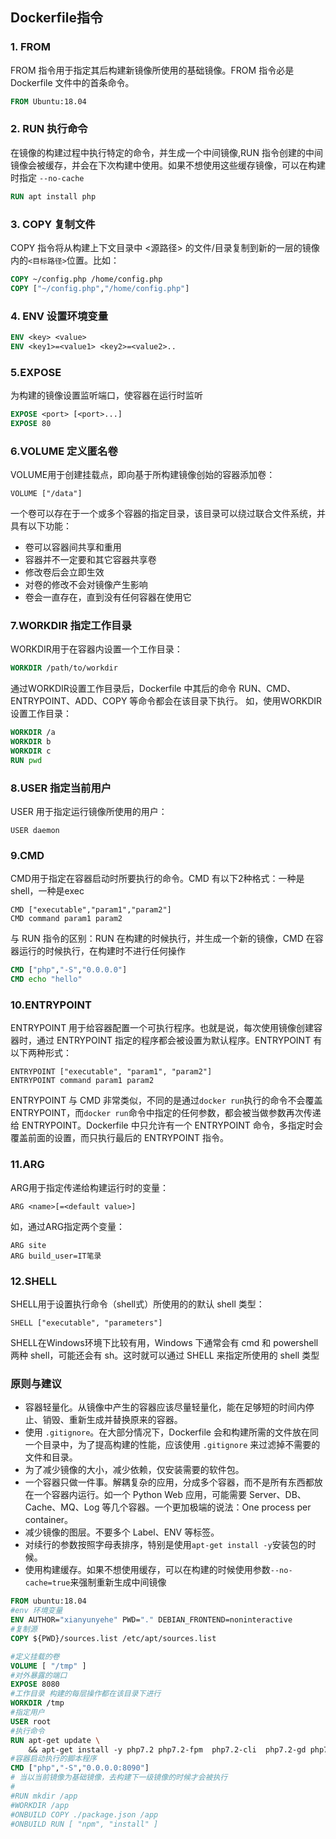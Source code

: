 ## Dockerfile指令

### 1. FROM

FROM 指令用于指定其后构建新镜像所使用的基础镜像。FROM 指令必是 Dockerfile 文件中的首条命令。

```dockerfile
FROM Ubuntu:18.04
```

### 2. RUN 执行命令

在镜像的构建过程中执行特定的命令，并生成一个中间镜像,RUN 指令创建的中间镜像会被缓存，并会在下次构建中使用。如果不想使用这些缓存镜像，可以在构建时指定 `--no-cache`

```dockerfile
RUN apt install php
```

### 3. COPY 复制文件

COPY 指令将从构建上下文目录中 <源路径> 的文件/目录复制到新的一层的镜像内的`<目标路径>`位置。比如：

```dockerfile
COPY ~/config.php /home/config.php
COPY ["~/config.php","/home/config.php"]
```

### 4. ENV 设置环境变量

```dockerfile
ENV <key> <value>
ENV <key1>=<value1> <key2>=<value2>..
```

### 5.EXPOSE

为构建的镜像设置监听端口，使容器在运行时监听

```dockerfile
EXPOSE <port> [<port>...]
EXPOSE 80
```

### 6.VOLUME 定义匿名卷

VOLUME用于创建挂载点，即向基于所构建镜像创始的容器添加卷： 

```
VOLUME ["/data"]
```

一个卷可以存在于一个或多个容器的指定目录，该目录可以绕过联合文件系统，并具有以下功能：

- 卷可以容器间共享和重用
- 容器并不一定要和其它容器共享卷
- 修改卷后会立即生效
- 对卷的修改不会对镜像产生影响
- 卷会一直存在，直到没有任何容器在使用它

### 7.WORKDIR 指定工作目录

WORKDIR用于在容器内设置一个工作目录：

```dockerfile
WORKDIR /path/to/workdir
```

通过WORKDIR设置工作目录后，Dockerfile 中其后的命令 RUN、CMD、ENTRYPOINT、ADD、COPY 等命令都会在该目录下执行。 如，使用WORKDIR设置工作目录：

```dockerfile
WORKDIR /a
WORKDIR b
WORKDIR c
RUN pwd
```

### 8.USER 指定当前用户

USER 用于指定运行镜像所使用的用户：

```
USER daemon
```

### 9.CMD

CMD用于指定在容器启动时所要执行的命令。CMD 有以下2种格式：一种是shell，一种是exec

```
CMD ["executable","param1","param2"]
CMD command param1 param2
```

与 RUN 指令的区别：RUN 在构建的时候执行，并生成一个新的镜像，CMD 在容器运行的时候执行，在构建时不进行任何操作

```dockerfile
CMD ["php","-S","0.0.0.0"]
CMD echo "hello"
```

### 10.ENTRYPOINT

ENTRYPOINT 用于给容器配置一个可执行程序。也就是说，每次使用镜像创建容器时，通过 ENTRYPOINT 指定的程序都会被设置为默认程序。ENTRYPOINT 有以下两种形式：

```
ENTRYPOINT ["executable", "param1", "param2"]
ENTRYPOINT command param1 param2
```

ENTRYPOINT 与 CMD 非常类似，不同的是通过`docker run`执行的命令不会覆盖 ENTRYPOINT，而`docker run`命令中指定的任何参数，都会被当做参数再次传递给 ENTRYPOINT。Dockerfile 中只允许有一个 ENTRYPOINT 命令，多指定时会覆盖前面的设置，而只执行最后的 ENTRYPOINT 指令。

### 11.ARG

ARG用于指定传递给构建运行时的变量：

```
ARG <name>[=<default value>]
```

如，通过ARG指定两个变量：

```
ARG site
ARG build_user=IT笔录
```

### 12.SHELL

SHELL用于设置执行命令（shell式）所使用的的默认 shell 类型：

```
SHELL ["executable", "parameters"]
```

SHELL在Windows环境下比较有用，Windows 下通常会有 cmd 和 powershell 两种 shell，可能还会有 sh。这时就可以通过 SHELL 来指定所使用的 shell 类型

### 原则与建议

- 容器轻量化。从镜像中产生的容器应该尽量轻量化，能在足够短的时间内停止、销毁、重新生成并替换原来的容器。
- 使用 `.gitignore`。在大部分情况下，Dockerfile 会和构建所需的文件放在同一个目录中，为了提高构建的性能，应该使用 `.gitignore` 来过滤掉不需要的文件和目录。
- 为了减少镜像的大小，减少依赖，仅安装需要的软件包。
- 一个容器只做一件事。解耦复杂的应用，分成多个容器，而不是所有东西都放在一个容器内运行。如一个 Python Web 应用，可能需要 Server、DB、Cache、MQ、Log 等几个容器。一个更加极端的说法：One process per container。
- 减少镜像的图层。不要多个 Label、ENV 等标签。
- 对续行的参数按照字母表排序，特别是使用`apt-get install -y`安装包的时候。
- 使用构建缓存。如果不想使用缓存，可以在构建的时候使用参数`--no-cache=true`来强制重新生成中间镜像

```dockerfile
FROM ubuntu:18.04
#env 环境变量
ENV AUTHOR="xianyunyehe" PWD="." DEBIAN_FRONTEND=noninteractive
#复制源
COPY ${PWD}/sources.list /etc/apt/sources.list

#定义挂载的卷
VOLUME [ "/tmp" ]
#对外暴露的端口
EXPOSE 8080
#工作目录 构建的每层操作都在该目录下进行
WORKDIR /tmp
#指定用户
USER root
#执行命令
RUN apt-get update \  
    && apt-get install -y php7.2 php7.2-fpm  php7.2-cli  php7.2-gd php7.2-curl php7.2-redis php7.2-mysql php7.2-common
#容器启动执行的脚本程序
CMD ["php","-S","0.0.0.0:8090"]
# 当以当前镜像为基础镜像，去构建下一级镜像的时候才会被执行
#
#RUN mkdir /app
#WORKDIR /app
#ONBUILD COPY ./package.json /app
#ONBUILD RUN [ "npm", "install" ]


```

